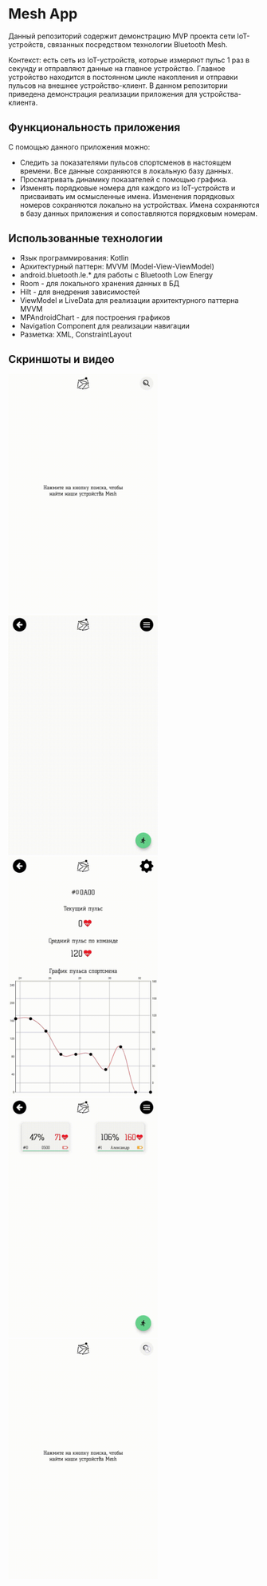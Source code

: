 # Mesh App 
Данный репозиторий содержит демонстрацию MVP проекта сети IoT-устройств, связанных посредством технологии Bluetooth Mesh.

Контекст: есть сеть из IoT-устройств, которые измеряют пульс 1 раз в секунду и отправляют данные на главное устройство. Главное устройство находится в постоянном цикле накопления и отправки пульсов на внешнее устройство-клиент. В данном репозитории приведена демонстрация реализации приложения для устройства-клиента.


## Функциональность приложения
С помощью данного приложения можно:
* Следить за показателями пульсов спортсменов в настоящем времени. Все данные сохраняются в локальную базу данных. 
* Просматривать динамику показателей с помощью графика. 
* Изменять порядковые номера для каждого из IoT-устройств и присваивать им осмысленные имена. Изменения порядковых номеров сохраняются локально на устройствах. Имена сохраняются в базу данных приложения и сопоставляются порядковым номерам.

## Использованные технологии 
* Язык программирования: Kotlin
* Архитектурный паттерн: MVVM (Model-View-ViewModel)
* android.bluetooth.le.* для работы с Bluetooth Low Energy
* Room - для локального хранения данных в БД
* Hilt - для внедрения зависимостей
* ViewModel и LiveData для реализации архитектурного паттерна MVVM
* MPAndroidChart - для построения графиков
* Navigation Component для реализации навигации
* Разметка: XML, ConstraintLayout

## Скриншоты и видео
<img src="screenshots/1.gif" alt="Подключение" width=300> <img src="screenshots/2.gif" alt="Начало тренировки и переход на карточку спортсмена" width=300> <img src="screenshots/3.gif" alt="Смена параметров устройства" width=300>
<img src="screenshots/4.gif" alt="Демонстрация индикации состояния подключения (видео ускорено)" width=300> <img src="screenshots/5.gif" alt="Демонстрация сохранения устройств в БД" width=300>
